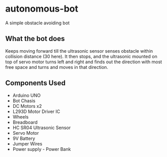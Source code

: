 # autonomous-bot
A simple obstacle avoiding bot

## What the bot does
Keeps moving forward till the ultrasonic sensor senses obstacle within collision distance (30 here). It then stops, and the ultrasonic mounted on top of servo motor turns left and right and finds out the direction with most free space and turns and moves in that direction.

## Components Used
* Arduino UNO
* Bot Chasis
* DC Motors x2
* L293D Motor Driver IC
* Wheels
* Breadboard
* HC SR04 Ultrasonic Sensor
* Servo Motor
* 9V Battery
* Jumper Wires
* Power supply - Power Bank


